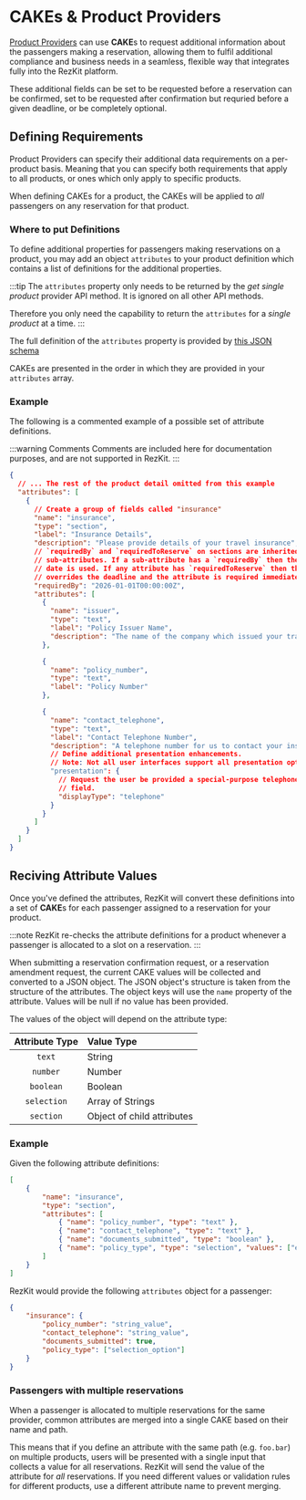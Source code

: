 CAKEs & Product Providers
=========================

[Product Providers][ref:providers] can use **CAKE**s to request additional
information about the passengers making a reservation, allowing them to fulfil
additional compliance and business needs in a seamless, flexible way that
integrates fully into the RezKit platform.

These additional fields can be set to be requested before a reservation
can be confirmed, set to be requested after confirmation but requried before a
given deadline, or be completely optional.

Defining Requirements
---------------------

Product Providers can specify their additional data requirements on a
per-product basis. Meaning that you can specify both requirements that apply to
all products, or ones which only apply to specific products.

When defining CAKEs for a product, the CAKEs will be applied to *all* passengers
on any reservation for that product.

### Where to put Definitions

To define additional properties for passengers making reservations on a product,
you may add an object `attributes` to your product definition which contains a
list of definitions for the additional properties.

:::tip
The `attributes` property only needs to be returned by the _get single product_
provider API method. It is ignored on all other API methods. 

Therefore you only need the capability to return the `attributes` for a _single
product_ at a time.
:::

The full definition of the `attributes` property is provided by [this JSON
schema][attributes-schema]

CAKEs are presented in the order in which they are provided in your `attributes`
array.

### Example

The following is a commented example of a possible set of attribute definitions.

:::warning Comments
Comments are included here for documentation purposes, and are not supported in
RezKit.
:::

```json
{
  // ... The rest of the product detail omitted from this example
  "attributes": [
    {
      // Create a group of fields called "insurance"
      "name": "insurance",
      "type": "section",
      "label": "Insurance Details",
      "description": "Please provide details of your travel insurance",
      // `requiredBy` and `requiredToReserve` on sections are inherited by
      // sub-attributes. If a sub-attribute has a `requiredBy` then the *earlist*
      // date is used. If any attribute has `requiredToReserve` then this
      // overrides the deadline and the attribute is required immediately.
      "requiredBy": "2026-01-01T00:00:00Z",
      "attributes": [
        {
          "name": "issuer",
          "type": "text",
          "label": "Policy Issuer Name",
          "description": "The name of the company which issued your travel insurance"
        },

        {
          "name": "policy_number",
          "type": "text",
          "label": "Policy Number"
        },

        {
          "name": "contact_telephone",
          "type": "text",
          "label": "Contact Telephone Number",
          "description": "A telephone number for us to contact your insurance provider",
          // Define additional presentation enhancements.
          // Note: Not all user interfaces support all presentation options.
          "presentation": {
            // Request the user be provided a special-purpose telephone number
            // field.
            "displayType": "telephone"
          }
        }
      ]
    } 
  ]
}
```

Reciving Attribute Values
-------------------------

Once you've defined the attributes, RezKit will convert these definitions into a
set of **CAKE**s for each passenger assigned to a reservation for your product.

:::note
RezKit re-checks the attribute definitions for a product whenever a passenger is
allocated to a slot on a reservation.
:::

When submitting a reservation confirmation request, or a reservation amendment
request, the current CAKE values will be collected and converted to a JSON
object. 
The JSON object's structure is taken from the structure of the attributes.
The object keys will use the `name` property of the attribute.
Values will be null if no value has been provided.

The values of the object will depend on the attribute type:

| Attribute Type | Value Type |
|:--------------:|:--------------- |
| `text` | String |
| `number` | Number |
| `boolean` | Boolean |
| `selection` | Array of Strings |
| `section` | Object of child attributes |


### Example

Given the following attribute definitions:

```json
[
    {
        "name": "insurance",
        "type": "section",
        "attributes": [
            { "name": "policy_number", "type": "text" },
            { "name": "contact_telephone", "type": "text" },
            { "name": "documents_submitted", "type": "boolean" },
            { "name": "policy_type", "type": "selection", "values": ["example"]} 
        ] 
    }
]
```


RezKit would provide the following `attributes` object for a passenger:

```json
{
    "insurance": {
        "policy_number": "string_value",
        "contact_telephone": "string_value",
        "documents_submitted": true,
        "policy_type": ["selection_option"]
    }
}
```

### Passengers with multiple reservations

When a passenger is allocated to multiple reservations for the same provider,
common attributes are merged into a single CAKE based on their name and path.

This means that if you define an attribute with the same path (e.g. `foo.bar`) on
multiple products, users will be presented with a single input that collects a
value for all reservations. 
RezKit will send the value of the attribute for *all* reservations. 
If you need different values or validation rules for different products, use a
different attribute name to prevent merging.

[ref:providers]: /docs/platform/product-provider/introduction
[attributes-schema]: https://schema.rezkit.app/1.0/product-provider/cake#


